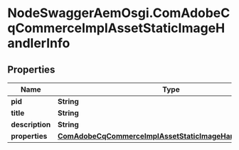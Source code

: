 # NodeSwaggerAemOsgi.ComAdobeCqCommerceImplAssetStaticImageHandlerInfo

## Properties
Name | Type | Description | Notes
------------ | ------------- | ------------- | -------------
**pid** | **String** |  | [optional] 
**title** | **String** |  | [optional] 
**description** | **String** |  | [optional] 
**properties** | [**ComAdobeCqCommerceImplAssetStaticImageHandlerProperties**](ComAdobeCqCommerceImplAssetStaticImageHandlerProperties.md) |  | [optional] 


